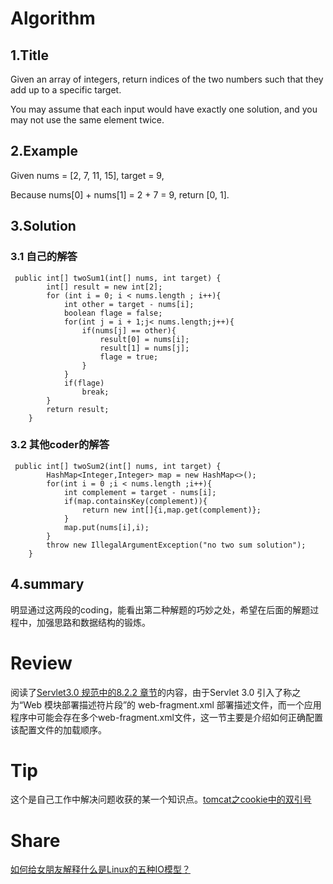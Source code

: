 # Algorithm

## 1.Title  
Given an array of integers, return indices of the two numbers such that they add up to a specific target.

You may assume that each input would have exactly one solution, and you may not use the same element twice.

## 2.Example  
Given nums = [2, 7, 11, 15], target = 9,

Because nums[0] + nums[1] = 2 + 7 = 9,
return [0, 1].

## 3.Solution   

### 3.1 自己的解答
```
 public int[] twoSum1(int[] nums, int target) {
        int[] result = new int[2];
        for (int i = 0; i < nums.length ; i++){
            int other = target - nums[i];
            boolean flage = false;
            for(int j = i + 1;j< nums.length;j++){
                if(nums[j] == other){
                    result[0] = nums[i];
                    result[1] = nums[j];
                    flage = true;
                }
            }
            if(flage)
                break;
        }
        return result;
    }
```

### 3.2 其他coder的解答
```
 public int[] twoSum2(int[] nums, int target) {
        HashMap<Integer,Integer> map = new HashMap<>();
        for(int i = 0 ;i < nums.length ;i++){
            int complement = target - nums[i];
            if(map.containsKey(complement)){
                return new int[]{i,map.get(complement)};
            }
            map.put(nums[i],i);
        }
        throw new IllegalArgumentException("no two sum solution");
    }
```
## 4.summary  

明显通过这两段的coding，能看出第二种解题的巧妙之处，希望在后面的解题过程中，加强思路和数据结构的锻炼。

# Review
阅读了[Servlet3.0 规范中的8.2.2 章节](https://download.oracle.com/otn-pub/jcp/servlet-3.0-fr-eval-oth-JSpec/servlet-3_0-final-spec.pdf?AuthParam=1563616939_899fbed446effc92e11674847b3c3c36)的内容，由于Servlet 3.0 引入了称之为“Web 模块部署描述符片段”的 web-fragment.xml 部署描述文件，而一个应用程序中可能会存在多个web-fragment.xml文件，这一节主要是介绍如何正确配置该配置文件的加载顺序。


# Tip
这个是自己工作中解决问题收获的某一个知识点。[tomcat之cookie中的双引号](https://blog.csdn.net/qq_29340989/article/details/90346079)


# Share
[如何给女朋友解释什么是Linux的五种IO模型？](https://mp.weixin.qq.com/s/XzLHy41JrCV_y3BZpeTgwQ)
